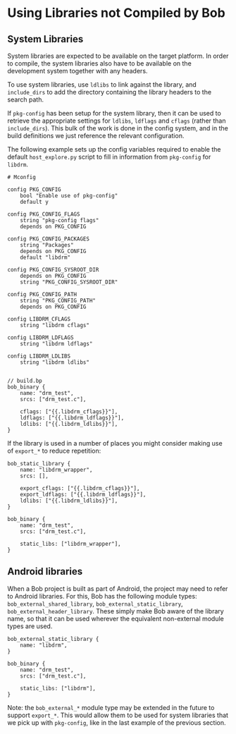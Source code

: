 Using Libraries not Compiled by Bob
===================================

## System Libraries

System libraries are expected to be available on the target
platform. In order to compile, the system libraries also have to be
available on the development system together with any headers.

To use system libraries, use `ldlibs` to link against the library, and
`include_dirs` to add the directory containing the library headers to
the search path.

If `pkg-config` has been setup for the system library, then it can be
used to retrieve the appropriate settings for `ldlibs`, `ldflags` and
`cflags` (rather than `include_dirs`). This bulk of the work is done
in the config system, and in the build definitions we just reference
the relevant configuration.

The following example sets up the config variables required to enable
the default `host_explore.py` script to fill in information from
`pkg-config` for `libdrm`.

```
# Mconfig

config PKG_CONFIG
    bool "Enable use of pkg-config"
    default y

config PKG_CONFIG_FLAGS
    string "pkg-config flags"
    depends on PKG_CONFIG

config PKG_CONFIG_PACKAGES
    string "Packages"
    depends on PKG_CONFIG
    default "libdrm"

config PKG_CONFIG_SYSROOT_DIR
    depends on PKG_CONFIG
    string "PKG_CONFIG_SYSROOT_DIR"

config PKG_CONFIG_PATH
    string "PKG_CONFIG_PATH"
    depends on PKG_CONFIG

config LIBDRM_CFLAGS
    string "libdrm cflags"

config LIBDRM_LDFLAGS
    string "libdrm ldflags"

config LIBDRM_LDLIBS
    string "libdrm ldlibs"


// build.bp
bob_binary {
    name: "drm_test",
    srcs: ["drm_test.c"],

    cflags: ["{{.libdrm_cflags}}"],
    ldflags: ["{{.libdrm_ldflags}}"],
    ldlibs: ["{{.libdrm_ldlibs}}"],
}
```

If the library is used in a number of places you might consider making
use of `export_*` to reduce repetition:

```
bob_static_library {
    name: "libdrm_wrapper",
    srcs: [],

    export_cflags: ["{{.libdrm_cflags}}"],
    export_ldflags: ["{{.libdrm_ldflags}}"],
    ldlibs: ["{{.libdrm_ldlibs}}"],
}

bob_binary {
    name: "drm_test",
    srcs: ["drm_test.c"],

    static_libs: ["libdrm_wrapper"],
}
```

## Android libraries

When a Bob project is built as part of Android, the project may need
to refer to Android libraries. For this, Bob has the following module
types: `bob_external_shared_library`, `bob_external_static_library`,
`bob_external_header_library`. These simply make Bob aware of the
library name, so that it can be used wherever the equivalent
non-external module types are used.

```
bob_external_static_library {
    name: "libdrm",
}

bob_binary {
    name: "drm_test",
    srcs: ["drm_test.c"],

    static_libs: ["libdrm"],
}
```

Note: the `bob_external_*` module type may be extended in the future
to support `export_*`. This would allow them to be used for system
libraries that we pick up with `pkg-config`, like in the last example
of the previous section.
